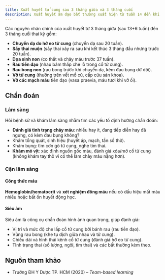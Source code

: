 ```yaml
---
title: Xuất huyết tử cung sau 3 tháng giữa và 3 tháng cuối
description: Xuất huyết âm đạo bất thường xuất hiện từ tuần 14 đến khi sinh, có thể là dấu hiệu của các biến chứng sản khoa đe dọa mẹ và thai nhi.
---
```


Các nguyên nhân chính của xuất huyết từ 3 tháng giữa (sau 13+6 tuần) đến 3 tháng cuối thai kỳ gồm:

- **Chuyển dạ do hở eo tử cung** (chuyển dạ sau 20 tuần).
- **Sẩy thai muộn** (sẩy thai xảy ra sau khi kết thúc 3 tháng đầu nhưng trước 20 tuần).
- **Dọa sinh non** (co thắt và chảy máu trước 37 tuần).
- **Rau tiền đạo** (nhau bám thấp che lỗ trong cổ tử cung).
- **Rau bong non** (rau bong trước khi chuyển dạ, kèm đau bụng dữ dội).
- **Vỡ tử cung** (thường trên vết mổ cũ, cấp cứu sản khoa).
- **Vỡ các mạch máu** tiền đạo (vasa praevia, máu tươi khi vỡ ối).

## Chẩn đoán

### Lâm sàng

Hỏi bệnh sử và khám lâm sàng nhằm tìm các yếu tố định hướng chẩn đoán:

- **Đánh giá tình trạng chảy máu**: nhiều hay ít, đang tiếp diễn hay đã ngưng, có kèm đau bụng không?
- Khám tổng quát, sinh hiệu (huyết áp, mạch, tần số thở).
- Khám bụng: tìm cơn gò tử cung, nghe tim thai.
- **Khám mỏ vịt**: xác định nguồn gốc máu, đánh giá xóa/mở cổ tử cung (không khám tay thô vì có thể làm chảy máu nặng hơn).

### Cận lâm sàng

#### Công thức máu

**Hemoglobin/hematocrit** và **xét nghiệm đông máu** nếu có dấu hiệu mất máu nhiều hoặc bất ổn huyết động học.

#### Siêu âm

Siêu âm là công cụ chẩn đoán hình ảnh quan trọng, giúp đánh giá:

- Vị trí và mức độ che lấp cổ tử cung bởi bánh rau (rau tiền đạo).
- Vùng rau bong (khe tụ dịch giữa nhau và tử cung).
- Chiều dài và hình thái kênh cổ tử cung (đánh giá hở eo tử cung).
- Tình trạng thai (số lượng, ngôi, tim thai) và các bất thường kèm theo.

## Nguồn tham khảo

- Trường ĐH Y Dược TP. HCM (2020) – _Team-based learning_
